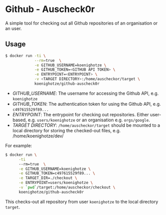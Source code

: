 # Github - Auscheck0r

A simple tool for checking out all Github repositories of an organisation or an user.

## Usage

```bash
$ docker run -ti \
             --rm=true  \
             -e GITHUB_USERNAME=koenighotze \
             -e GITHUB_TOKEN=<GITHUB API TOKEN> \
             -e ENTRYPOINT=<ENTRYPOINT> \
             -v <TARGET DIRECTORY>:/home/auscheckor/target \
             koenighotze/github-auscheck0r
```

- *GITHUB_USERNAME*: The username for accessing the Github API, e.g. `koenighotze`
- *GITHUB_TOKEN*: The authentication token for using the Github API, e.g. `c497615529f89...`
- *ENTRYPOINT*: The entrypoint for checking out repositories. Either user-based, e.g. `users/koenighotze` or an organisation e.g. `orgs/google`.
- *TARGET DIRECTORY*: `/home/auscheckor/target` should be mounted to a local directory for storing the checked-out files, e.g. /home/koenighotze/dev/


For example:

```bash
$ docker run \
      -ti
      --rm=true  \
      -e GITHUB_USERNAME=koenighotze \
      -e GITHUB_TOKEN=c497615529f89... \
      -e TARGET_DIR=./checkout \
      -e ENTRYPOINT=users/koenighotze \
      -v `pwd`/target:/home/auscheckor/checkout \
      koenighotze/github-auscheck0r
```

This checks-out all repository from user `koenighotze` to the local directory `target`.

